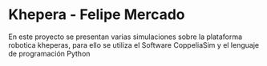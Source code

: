 # Khepera - Felipe Mercado
En este proyecto se presentan varias simulaciones sobre la plataforma robotica kheperas, para ello se utiliza el Software CoppeliaSim y el lenguaje de programación Python

